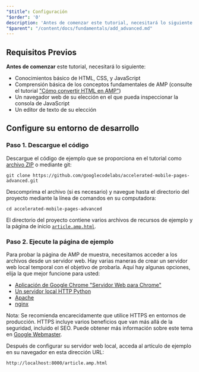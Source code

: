 ```yaml
---
"$title": Configuración
"$order": '0'
description: 'Antes de comenzar este tutorial, necesitará lo siguiente: - Conocimientos básico de HTML, CSS, y JavaScript - Comprensión básica de los conceptos fundamentales de AMP (consulte...'
"$parent": "/content/docs/fundamentals/add_advanced.md"
---
```


## Requisitos Previos

**Antes de comenzar** este tutorial, necesitará lo siguiente:

- Conocimientos básico de HTML, CSS, y JavaScript
- Comprensión básica de los conceptos fundamentales de AMP (consulte el tutorial ["Cómo convertir HTML en AMP"](../../../../documentation/guides-and-tutorials/start/converting/index.md))
- Un navegador web de su elección en el que pueda inspeccionar la consola de JavaScript
- Un editor de texto de su elección

## Configure su entorno de desarrollo

### Paso 1. Descargue el código

Descargue el código de ejemplo que se proporciona en el tutorial como [archivo ZIP](https://github.com/googlecodelabs/accelerated-mobile-pages-advanced/archive/master.zip) o mediante git:

```shell
git clone https://github.com/googlecodelabs/accelerated-mobile-pages-advanced.git
```

Descomprima el archivo (si es necesario) y navegue hasta el directorio del proyecto mediante la línea de comandos en su computadora:

```shell
cd accelerated-mobile-pages-advanced
```

El directorio del proyecto contiene varios archivos de recursos de ejemplo y la página de inicio [`article.amp.html`](https://github.com/googlecodelabs/accelerated-mobile-pages-advanced/blob/master/article.amp.html).

### Paso 2. Ejecute la página de ejemplo

Para probar la página de AMP de muestra, necesitamos acceder a los archivos desde un servidor web. Hay varias maneras de crear un servidor web local temporal con el objetivo de probarla. Aquí hay algunas opciones, elija la que mejor funcione para usted:

- [Aplicación de Google Chrome "Servidor Web para Chrome"](https://chrome.google.com/webstore/detail/web-server-for-chrome/ofhbbkphhbklhfoeikjpcbhemlocgigb)
- [Un servidor local HTTP Python](https://developer.mozilla.org/en-US/docs/Learn/Common_questions/set_up_a_local_testing_server#Running_a_simple_local_HTTP_server)
- [Apache](https://httpd.apache.org/docs/2.4/getting-started.html)
- [nginx](http://nginx.org/)

Nota: Se recomienda encarecidamente que utilice HTTPS en entornos de producción. HTTPS incluye varios beneficios que van más allá de la seguridad, incluido el SEO. Puede obtener más información sobre este tema en [Google Webmaster](https://webmasters.googleblog.com/2014/08/https-as-ranking-signal.html).

Después de configurar su servidor web local, acceda al artículo de ejemplo en su navegador en esta dirección URL:

```text
http://localhost:8000/article.amp.html
```
